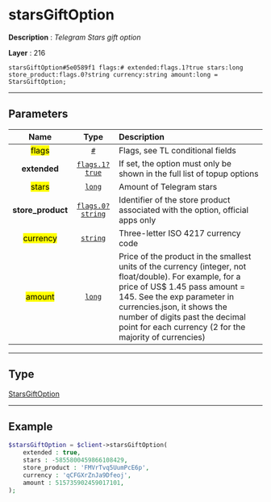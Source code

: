 # starsGiftOption

**Description** : *Telegram Stars gift option*

**Layer** : 216

```tl
starsGiftOption#5e0589f1 flags:# extended:flags.1?true stars:long store_product:flags.0?string currency:string amount:long = StarsGiftOption;
```

---

## Parameters

| Name | Type | Description |
| :---: | :---: | :--- |
| <mark>flags</mark> | [`#`](type/#) | Flags, see TL conditional fields |
| **extended** | [`flags.1?true`](type/true) | If set, the option must only be shown in the full list of topup options |
| <mark>stars</mark> | [`long`](type/long) | Amount of Telegram stars |
| **store_product** | [`flags.0?string`](type/string) | Identifier of the store product associated with the option, official apps only |
| <mark>currency</mark> | [`string`](type/string) | Three-letter ISO 4217 currency code |
| <mark>amount</mark> | [`long`](type/long) | Price of the product in the smallest units of the currency (integer, not float/double). For example, for a price of US$ 1.45 pass amount = 145. See the exp parameter in currencies.json, it shows the number of digits past the decimal point for each currency (2 for the majority of currencies) |

---

## Type

[StarsGiftOption](type/StarsGiftOption)

---

## Example

```php
$starsGiftOption = $client->starsGiftOption(
	extended : true,
	stars : -5855800459866108429,
	store_product : 'FMVrTvq5UumPcE6p',
	currency : 'qCFGXrZnJa9Dfeoj',
	amount : 515735902459017101,
);
```